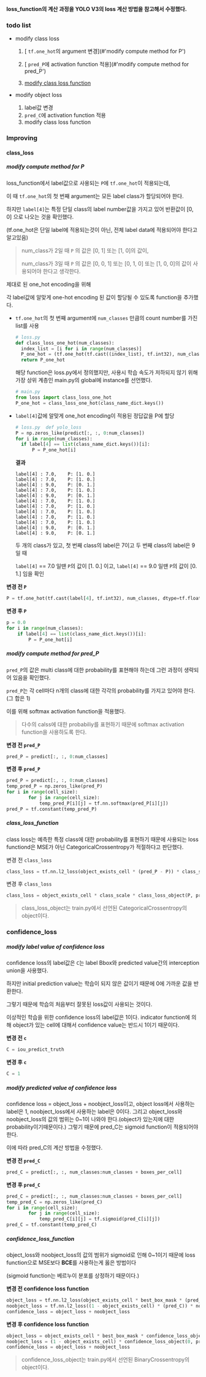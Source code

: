 **loss_function의 계산 과정을 YOLO V3의 loss 계산 방법을 참고해서 수정했다.**



### **todo list**

- modify class loss 

  1. [ `tf.one_hot`의 argument 변경](#'modify compute method for P')

  2. [ `pred_P`에 activation function 적용](#'modify compute method for pred_P')

  3. [modify class loss function](#class_loss_function)
- modify object loss
  1. label값 변경
  2. `pred_C`에 activation function 적용
  3. modify class loss function



### Improving

#### class_loss

##### modify compute method for P

loss_function에서 label값으로 사용되는 `P`에 `tf.one_hot`이 적용되는데, 

이 때 `tf.one_hot`의 첫 번째 argument는 모든 label class가 할당되어야 한다.

하지만 `label[4]`는 특정 단일 class의 label number값을 가지고 있어 반환값이 [0, 0] 으로 나오는 것을 확인했다.

(tf.one_hot은 단일 label에 적용되는것이 아닌, 전체 label data에 적용되어야 한다고 알고있음)

> num_class가 2일 때 `P` 의 값은 [0, 1] 또는 [1, 0]의 값이,
>
> num_class가 3일 때 `P` 의 값은 [0, 0, 1] 또는 [0, 1, 0] 또는 [1, 0, 0]의 값이 사용되어야 한다고 생각한다.

제대로 된 one_hot encoding을 위해

각 label값에 알맞게 one-hot encoding 된 값이 할당될 수 있도록 function을 추가했다.

- `tf.one_hot`의 첫 번째 argument에 `num_classes` 만큼의 count number를 가진 list를 사용

  ```python
  # loss.py
  def class_loss_one_hot(num_classes):
  	index_list = [i for i in range(num_classes)]
  	P_one_hot = (tf.one_hot(tf.cast((index_list), tf.int32), num_classes, dtype=tf.float32))
  	return P_one_hot
  ```

  해당 function은 loss.py에서 정의했지만, 사용시 학습 속도가 저하되지 않기 위해 가장 상위 계층인 main.py의 global에 instance를 선언했다.

  ```python
  # main.py
  from loss import class_loss_one_hot
  P_one_hot = class_loss_one_hot(class_name_dict.keys())
  ```

  

- `label[4]`값에 알맞게 one_hot encoding이 적용된 정답값을 P에 할당

  ```python
  # loss.py  def yolo_loss
  P = np.zeros_like(predict[:, :, 0:num_classes])
  for i in range(num_classes):
  	if label[4] == list(class_name_dict.keys())[i]:
  		P = P_one_hot[i]
  ```
  
  
  
  **결과**
  
  ```
  label[4] : 7.0,    P: [1. 0.]
  label[4] : 7.0,    P: [1. 0.]
  label[4] : 9.0,    P: [0. 1.]
  label[4] : 7.0,    P: [1. 0.]
  label[4] : 9.0,    P: [0. 1.]
  label[4] : 7.0,    P: [1. 0.]
  label[4] : 7.0,    P: [1. 0.]
  label[4] : 7.0,    P: [1. 0.]
  label[4] : 7.0,    P: [1. 0.]
  label[4] : 7.0,    P: [1. 0.]
  label[4] : 9.0,    P: [0. 1.]
  label[4] : 9.0,    P: [0. 1.]
  ```
  
  두 개의 class가 있고, 첫 번째 class의 label은 7이고 두 번째 class의 label은 9일 때
  
  `label[4]` == 7.0 일땐  `P`의 값이 [1. 0.] 이고,  `label[4]` == 9.0 일땐  `P`의 값이 [0. 1.] 임을 확인 
  
  

**변경 전 `P`**

```python
P = tf.one_hot(tf.cast(label[4], tf.int32), num_classes, dtype=tf.float32)

```



**변경 후 `P`**

````python
p = 0.0
for i in range(num_classes):
	if label[4] == list(class_name_dict.keys())[i]:
		P = P_one_hot[i]
````





##### modify compute method for pred_P

`pred_P`의 값은 multi class에 대한 probability를 표현해야 하는데 그런 과정이 생략되어 있음을 확인했다.

`pred_P`는 각 cell마다 n개의 class에 대한 각각의 probability를 가지고 있어야 한다. (그 합은 1)

이를 위해 softmax activation function을 적용했다.

>  다수의 calss에 대한 probabiliy를 표현하기 때문에 softmax activation function을 사용하도록 한다.



**변경 전 `pred_P`**

```python
pred_P = predict[:, :, 0:num_classes] 
```



**변경 후 `pred_P`**

```python
pred_P = predict[:, :, 0:num_classes] 
temp_pred_P = np.zeros_like(pred_P)
for i in range(cell_size):
		for j in range(cell_size):
			temp_pred_P[i][j] = tf.nn.softmax(pred_P[i][j]) 
pred_P = tf.constant(temp_pred_P)
```





##### class_loss_function

class loss는 예측한 특정 class에 대한 probability를 표현하기 때문에 사용되는 loss functiond은 MSE가 아닌 CategoricalCrossentropy가 적절하다고 판단했다.

변경 전 `class_loss`

```python
class_loss = tf.nn.l2_loss(object_exists_cell * (pred_P - P)) * class_scale
```



변경 후 `class_loss`

```python
class_loss = object_exists_cell * class_scale * class_loss_object(P, pred_P)
```

> class_loss_object는 train.py에서 선언된 CategoricalCrossentropy의 object이다.



###  confidence_loss

##### modify label value of confidence loss

confidence loss의 label값은 `C`는 label Bbox와 predicted value간의 interception union을 사용했다.

하지만 initial prediction value는 학습이 되지 않은 값이기 때문에 0에 가까운 값을 반환한다. 

그렇기 때문에 학습의 처음부터 잘못된 loss값이 사용되는 것이다.

이상적인 학습을 위한 confidence loss의 label값은 1이다. indicator function에 의해 object가 있는 cell에 대해서 confidence value는 반드시 1이기 때문이다.



**변경 전 `c`**

```python
C = iou_predict_truth
```



**변경 후 `c`**

```python
C = 1
```





##### modify predicted value of confidence loss

confidence loss = object_loss + noobject_loss이고, object loss에서 사용하는 label은 1,  noobject_loss에서 사용하는 label은 0이다.
그리고 object_loss와 noobject_loss의 값의 범위는 0~1이 나와야 한다.(object가 있는지에 대한 probability이기때문이다.)
그렇기 때문에 pred_C는 sigmoid function이 적용되어야 한다.

이에 따라 pred_C의 계산 방법을 수정했다.



**변경 전 `pred_C`**

```python
pred_C = predict[:, :, num_classes:num_classes + boxes_per_cell]
```



**변경 후 `pred_C`**

```python
pred_C = predict[:, :, num_classes:num_classes + boxes_per_cell]
temp_pred_C = np.zeros_like(pred_C)
for i in range(cell_size):
		for j in range(cell_size):
			temp_pred_C[i][j] = tf.sigmoid(pred_C[i][j]) 
pred_C = tf.constant(temp_pred_C)
```



##### confidence_loss_function

object_loss와 noobject_loss의 값의 범위가 sigmoid로 인해 0~1이기 때문에 loss function으로 MSE보다 **BCE**를 사용하는게 옳은 방법이다

(sigmoid function는 베르누이 분포를 상정하기 때문이다.)



**변경 전 confidence loss function**

```python
object_loss = tf.nn.l2_loss(object_exists_cell * best_box_mask * (pred_C - C)) * object_scale
noobject_loss = tf.nn.l2_loss((1 - object_exists_cell) * (pred_C)) * noobject_scale
confidence_loss = object_loss + noobject_loss
```



**변경 후 confidence loss function**

```python
object_loss = object_exists_cell * best_box_mask * confidence_loss_object(C, pred_C) * object_scale
noobject_loss = (1 - object_exists_cell) * confidence_loss_object(0, pred_C) * noobject_scale
confidence_loss = object_loss + noobject_loss
```

> confidence_loss_object는 train.py에서 선언된 BinaryCrossentropy의 object이다.
